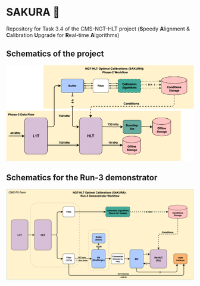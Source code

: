 # SAKURA 🌸 

Repository for Task 3.4 of the CMS-NGT-HLT project (**S**peedy **A**lignment & **C**alibration **U**pgrade for **R**eal-time **A**lgorithms)

## Schematics of the project

![Phase-2 Upgrade Concept](images/NGT_OptimalCalibrations-SAKURA_Phase2_Workflow.png)

## Schematics for the Run-3 demonstrator

![Demonstrator Workflow](images/NGT_OptimalCalibrations-SAKURA_HLTTestStand-Demonstrator_Workflow.png)